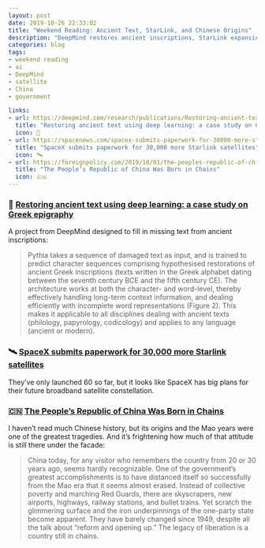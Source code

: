 ```yaml
---
layout: post
date: 2019-10-26 22:33:02
title: "Weekend Reading: Ancient Text, StarLink, and Chinese Origins"
description: "DeepMind restores ancient inscriptions, StarLink expansion, and the origins of Chinese government"
categories: blog
tags:
- weekend reading
- ai
- DeepMind
- satellite
- China
- government

links:
- url: https://deepmind.com/research/publications/Restoring-ancient-text-using-deep-learning-a-case-study-on-Greek-epigraphy
  title: "Restoring ancient text using deep learning: a case study on Greek epigraphy"
  icon: 📜
- url: https://spacenews.com/spacex-submits-paperwork-for-30000-more-starlink-satellites/
  title: "SpaceX submits paperwork for 30,000 more Starlink satellites"
  icon: 🛰
- url: https://foreignpolicy.com/2019/10/01/the-peoples-republic-of-china-was-born-in-chains/
  title: "The People’s Republic of China Was Born in Chains"
  icon: 🇨🇳
---
```


### 📜 [Restoring ancient text using deep learning: a case study on Greek epigraphy](https://deepmind.com/research/publications/Restoring-ancient-text-using-deep-learning-a-case-study-on-Greek-epigraphy "Restoring ancient text using deep learning")

A project from DeepMind designed to fill in missing text from ancient inscriptions:

> Pythia takes a sequence of damaged text as input, and is trained to predict character sequences comprising hypothesised restorations of ancient Greek inscriptions (texts written in the Greek alphabet dating between the seventh century BCE and the fifth century CE). The architecture works at both the character- and word-level, thereby effectively handling long-term context information, and dealing efficiently with incomplete word representations (Figure 2). This makes it applicable to all disciplines dealing with ancient texts (philology, papyrology, codicology) and applies to any language (ancient or modern).

### 🛰 [SpaceX submits paperwork for 30,000 more Starlink satellites](https://spacenews.com/spacex-submits-paperwork-for-30000-more-starlink-satellites/ "SpaceX submits paperwork for 30,000 more Starlink satellites")

They’ve only launched 60 so far, but it looks like SpaceX has big plans for their future broadband satellite constellation.

### 🇨🇳 [The People’s Republic of China Was Born in Chains](https://foreignpolicy.com/2019/10/01/the-peoples-republic-of-china-was-born-in-chains/ "The People’s Republic of China Was Born in Chains")

I haven’t read much Chinese history, but its origins and the Mao years were one of the greatest tragedies. And it’s frightening how much of that attitude is still there under the facade:

> China today, for any visitor who remembers the country from 20 or 30 years ago, seems hardly recognizable. One of the government’s greatest accomplishments is to have distanced itself so successfully from the Mao era that it seems almost erased. Instead of collective poverty and marching Red Guards, there are skyscrapers, new airports, highways, railway stations, and bullet trains. Yet scratch the glimmering surface and the iron underpinnings of the one-party state become apparent. They have barely changed since 1949, despite all the talk about “reform and opening up.” The legacy of liberation is a country still in chains.
